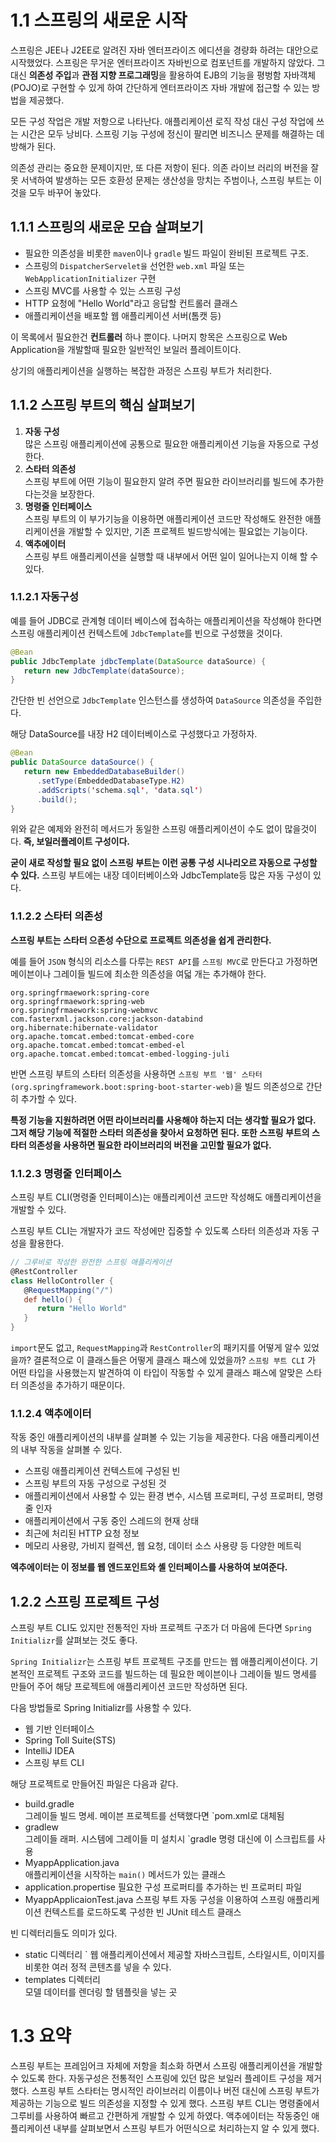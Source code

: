 # 1.1 스프링의 새로운 시작

스프링은 JEE나 J2EE로 알려진 자바 엔터프라이즈 에디션을 경량화 하려는 대안으로 시작했었다.
스프링은 무거운 엔터프라이즈 자바빈으로 컴포넌트를 개발하지 않았다. 그대신 **의존성 주입**과 **관점 지향 프로그래밍**을 활용하여 EJB의 기능을 평벙함 자바객체(POJO)로 구현할 수 있게 하여 간단하게 엔터프라이즈 자바 개발에 접근할 수 있는 방법을 제공했다.

모든 구성 작업은 개발 저항으로 나타난다. 애플리케이션 로직 작성 대신 구성 작업에 쓰는 시간은 모두 낭비다. 스프링 기능 구성에 정신이 팔리면 비즈니스 문제를 해결하는 데 방해가 된다.

의존성 관리는 중요한 문제이지만, 또 다른 저항이 된다. 의존 라이브 러리의 버전을 잘못 서낵하여 발생하는 모든 호환성 문제는 생산성을 망치는 주범이나, 스프링 부트는 이것을 모두 바꾸어 놓았다.

## 1.1.1 스프링의 새로운 모습 살펴보기

- 필요한 의존성을 비롯한 `maven`이나 `gradle` 빌드 파일이 완비된 프로젝트 구조.
- 스프링의 `DispatcherServelet을` 선언한 `web.xml` 파일 또는 `WebApplicationInitializer` 구현
- 스프링 MVC를 사용할 수 있는 스프링 구성
- HTTP 요청에 "Hello World"라고 응답할 컨트롤러 클래스
- 애플리케이션을 배포할 웹 애플리케이션 서버(톰캣 등)

이 목록에서 필요한건 **컨트롤러** 하나 뿐이다. 나머지 항목은 스프링으로 Web Application을 개발할때 필요한 일반적인 보일러 플레이트이다.

상기의 애플리케이션을 실행하는 복잡한 과정은 스프링 부트가 처리한다.

## 1.1.2 스프링 부트의 핵심 살펴보기

1. **자동 구성**  
   많은 스프링 애플리케이션에 공통으로 필요한 애플리케이션 기능을 자동으로 구성한다.
2. **스타터 의존성**  
   스프링 부트에 어떤 기능이 필요한지 알려 주면 필요한 라이브러리를 빌드에 추가한다는것을 보장한다.
3. **명령줄 인터페이스**  
   스프링 부트의 이 부가기능을 이용하면 애플리케이션 코드만 작성해도 완전한 애플리케이션을 개발할 수 있지만, 기존 프로젝트 빌드방식에는 필요없는 기능이다.
4. **액추에이터**  
   스프링 부트 애플리케이션을 실행할 때 내부에서 어떤 일이 일어나는지 이해 할 수 있다.

### 1.1.2.1 자동구성

예를 들어 JDBC로 관계형 데이터 베이스에 접속하는 애플리케이션을 작성해야 한다면 스프링 애플리케이션 컨텍스트에 `JdbcTemplate`를 빈으로 구성했을 것이다.

```java
@Bean
public JdbcTemplate jdbcTemplate(DataSource dataSource) {
   return new JdbcTemplate(dataSource);
}
```

간단한 빈 선언으로 `JdbcTemplate` 인스턴스를 생성하여 `DataSource` 의존성을 주입한다.

해당 DataSource를 내장 H2 데이터베이스로 구성했다고 가정하자.

```java
@Bean
public DataSource dataSource() {
   return new EmbeddedDatabaseBuilder()
      .setType(EmbeddedDatabaseType.H2)
      .addScripts('schema.sql', 'data.sql')
      .build();
}
```

위와 같은 예제와 완전히 메서드가 동일한 스프링 애플리케이션이 수도 없이 많을것이다. **즉, 보일러플레이트 구성이다.**

**굳이 새로 작성할 필요 없이 스프링 부트는 이런 공통 구성 시나리오르 자동으로 구성할 수 있다.** 스프링 부트에는 내장 데이터베이스와 JdbcTemplate등 많은 자동 구성이 있다.

### 1.1.2.2 스타터 의존성

**스프링 부트는 스타터 으존성 수단으로 프로젝트 의존성을 쉽게 관리한다.**

예를 들어 `JSON` 형식의 리소스를 다루는 `REST API`를 `스프링 MVC`로 만든다고 가정하면 메이븐이나 그레이들 빌드에 최소한 의존성을 여덟 개는 추가해야 한다.

```
org.springfrmaework:spring-core
org.springfrmaework:spring-web
org.springfrmaework:spring-webmvc
com.fasterxml.jackson.core:jackson-databind
org.hibernate:hibernate-validator
org.apache.tomcat.embed:tomcat-embed-core
org.apache.tomcat.embed:tomcat-embed-el
org.apache.tomcat.embed:tomcat-embed-logging-juli
```

반면 스프링 부트의 스타터 의존성을 사용하면 `스프링 부트 '웹' 스타터(org.springframework.boot:spring-boot-starter-web)`을 빌드 의존성으로 간단히 추가할 수 있다.

**특정 기능을 지원하려면 어떤 라이브러리를 사용해야 하는지 더는 생각할 필요가 없다. 그저 해당 기능에 적절한 스타터 의존성을 찾아서 요청하면 된다. 또한 스프링 부트의 스타터 의존성을 사용하면 필요한 라이브러리의 버전을 고민할 필요가 없다.**

### 1.1.2.3 명령줄 인터페이스

스프링 부트 CLI(명령줄 인터페이스)는 애플리케이션 코드만 작성해도 애플리케이션을 개발할 수 있다.

스프링 부트 CLI는 개발자가 코드 작성에만 집중할 수 있도록 스타터 의존성과 자동 구성을 활용한다.

```groovy
// 그루비로 작성한 완전한 스프링 애플리케이션
@RestController
class HelloController {
   @RequestMapping("/")
   def hello() {
      return "Hello World"
   }
}
```

`import`문도 없고, `RequestMapping`과 `RestController`의 패키지를 어떻게 알수 있었을까? 결론적으로 이 클래스들은 어떻게 클래스 패스에 있었을까?
`스프링 부트 CLI` 가 어떤 타입을 사용했는지 발견하여 이 타입이 작동할 수 있게 클래스 패스에 알맞은 스타터 의존성을 추가하기 때문이다.

### 1.1.2.4 액추에이터

작동 중인 애플리케이션의 내부를 살펴볼 수 있는 기능을 제공한다. 다음 애플리케이션의 내부 작동을 살펴볼 수 있다.

- 스프링 애플리케이션 컨텍스트에 구성된 빈
- 스프링 부트의 자동 구성으로 구성된 것
- 애플리케이션에서 사용할 수 있는 환경 변수, 시스템 프로퍼티, 구성 프로퍼티, 명령줄 인자
- 애플리케이션에서 구동 중인 스레드의 현재 상태
- 최근에 처리된 HTTP 요청 정보
- 메모리 사용량, 가비지 컬렉션, 웹 요청, 데이터 소스 사용량 등 다양한 메트릭

**엑추에이터는 이 정보를 웹 엔드포인트와 셸 인터페이스를 사용하여 보여준다.**

## 1.2.2 스프링 프로젝트 구성

스프링 부트 CLI도 있지만 전통적인 자바 프로젝트 구조가 더 마음에 든다면 `Spring Initializr`를 살펴보는 것도 좋다.

`Spring Initializr`는 스프링 부트 프로젝트 구조를 만드는 웹 애플리케이션이다. 기본적인 프로젝트 구조와 코드를 빌드하는 데 필요한 메이븐이나 그레이들 빌드 명세를 만들어 주어 해당 프로젝트에 애플리케이션 코드만 작성하면 된다.

다음 방법들로 Spring Initializr를 사용할 수 있다.

- 웹 기반 인터페이스
- Spring Toll Suite(STS)
- IntelliJ IDEA
- 스프링 부트 CLI

해당 프로젝트로 만들어진 파일은 다음과 같다.

- build.gradle  
  그레이들 빌드 명세. 메이븐 프로젝트를 선택했다면 `pom.xml로 대체됨
- gradlew  
  그레이들 래퍼. 시스템에 그레이들 미 설치시 `gradle 명령 대신에 이 스크립트를 사용
- MyappApplication.java  
  애플리케이션을 시작하는 `main()` 메서드가 있는 클래스
- application.propertise
  필요한 구성 프로퍼티를 추가하는 빈 프로퍼티 파일
- MyappApplicaionTest.java
  스프링 부트 자동 구성을 이용하여 스프링 애플리케이션 컨텍스트를 로드하도록 구성한 빈 JUnit 테스트 클래스

빈 디렉터리들도 의미가 있다.

- static 디렉터리  `
  웹 애플리케이션에서 제공할 자바스크립트, 스타일시트, 이미지를 비롯한 여러 정적 콘텐츠를 넣을 수 있다.
- templates 디렉터리  
  모델 데이터를 렌더링 할 템플릿을 넣는 곳

# 1.3 요약

스프링 부트는 프레임어크 자체에 저항을 최소화 하면서 스프링 애플리케이션을 개발할 수 있도록 한다. 
자동구성은 전통적인 스프링에 있던 많은 보일러 플레이트 구성을 제거했다.
스프링 부트 스타터는 명시적인 라이브러리 이름이나 버전 대신에 스프링 부트가 제공하는 기능으로 빌드 의존성을 지정할 수 있게 했다.
스프링 부트 CLI는 명령줄에서 그루비를 사용하여 빠르고 간편하게 개발할 수 있게 하였다.
액추에이터는 작동중인 애플리케이션 내부를 살펴보면서 스프링 부트가 어떤식으로 처리하는지 알 수 있게 했다.